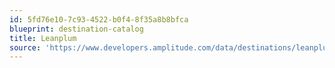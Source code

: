 ```yaml
---
id: 5fd76e10-7c93-4522-b0f4-8f35a8b8bfca
blueprint: destination-catalog
title: Leanplum
source: 'https://www.developers.amplitude.com/data/destinations/leanplum'
---
```

